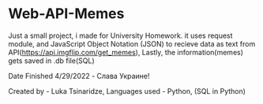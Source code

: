 # Web-API-Memes
Just a small project, i made for University Homework.
it uses request module, and JavaScript Object Notation (JSON) to recieve data as text from API(https://api.imgflip.com/get_memes),
Lastly, the information(memes) gets saved in .db file(SQL)


Date Finished 4/29/2022 - Слава Украине!

Created by - Luka Tsinaridze, Languages used - Python, (SQL in Python)
